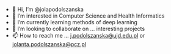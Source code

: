 - 👋 Hi, I’m @jolapodolszanska
- 👀 I’m interested in Computer Science and Health Informatics
- 🌱 I’m currently learning methods of deep learning
- 💞️ I’m looking to collaborate on ... interesting projects
- 📫 How to reach me ... j.podolszanska@ujd.edu.pl or jolanta.podolszanska@pcz.pl

<!---
jolapodolszanska/jolapodolszanska is a ✨ special ✨ repository because its `README.md` (this file) appears on your GitHub profile.
You can click the Preview link to take a look at your changes.
--->
